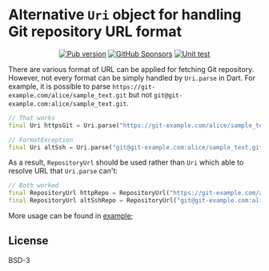 # Alternative `Uri` object for handling Git repository URL format

<p align="center">
    <a href="https://pub.dev/packages/repository_url"><img src="https://img.shields.io/pub/v/repository_url?color=%2333FF33&label=Latest%20version%3A&style=flat-square" alt="Pub version"/></a>
    <a href="https://github.com/sponsors/rk0cc"><img alt="GitHub Sponsors" src="https://img.shields.io/github/sponsors/rk0cc?color=%2333FF33&style=flat-square"></a>
    <a href="https://github.com/rk0cc/dart_repourl/actions/workflows/dart.yml"><img alt="Unit test" src="https://github.com/rk0cc/dart_repourl/actions/workflows/dart.yml/badge.svg"/></a>
</p>

There are various format of URL can be applied for fetching Git repository.
However, not every format can be simply handled by `Uri.parse` in Dart.
For example, it is possible to parse `https://git-example.com/alice/sample_text.git`
but not `git@git-example.com:alice/sample_text.git`.

```dart
// That works
final Uri httpsGit = Uri.parse("https://git-example.com/alice/sample_text.git");

// FormatException
final Uri altSsh = Uri.parse("git@git-example.com:alice/sample_text.git");
```

As a result, `RepositoryUrl` should be used rather than `Uri` which able to resolve URL that `Uri.parse` can't:

```dart
// Both worked
final RepositoryUrl httpRepo = RepositoryUrl("https://git-example.com/alice/sample_text.git");
final RepositoryUrl altSshRepo = RepositoryUrl("git@git-example.com:alice/sample_text.git");
```

More usage can be found in [example](example/main.dart);

## License

BSD-3
